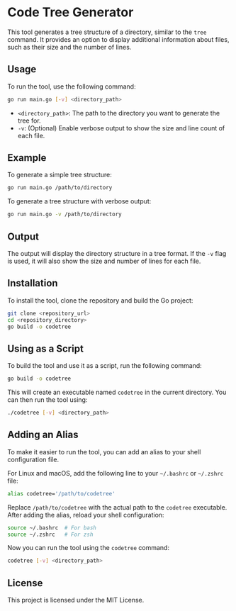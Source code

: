 # Code Tree Generator

This tool generates a tree structure of a directory, similar to the `tree` command. It provides an option to display additional information about files, such as their size and the number of lines.

## Usage

To run the tool, use the following command:

```sh
go run main.go [-v] <directory_path>
```

- `<directory_path>`: The path to the directory you want to generate the tree for.
- `-v`: (Optional) Enable verbose output to show the size and line count of each file.

## Example

To generate a simple tree structure:

```sh
go run main.go /path/to/directory
```

To generate a tree structure with verbose output:

```sh
go run main.go -v /path/to/directory
```

## Output

The output will display the directory structure in a tree format. If the `-v` flag is used, it will also show the size and number of lines for each file.

## Installation

To install the tool, clone the repository and build the Go project:

```sh
git clone <repository_url>
cd <repository_directory>
go build -o codetree
```

## Using as a Script

To build the tool and use it as a script, run the following command:

```sh
go build -o codetree
```

This will create an executable named `codetree` in the current directory. You can then run the tool using:

```sh
./codetree [-v] <directory_path>
```

## Adding an Alias

To make it easier to run the tool, you can add an alias to your shell configuration file.

For Linux and macOS, add the following line to your `~/.bashrc` or `~/.zshrc` file:

```sh
alias codetree='/path/to/codetree'
```

Replace `/path/to/codetree` with the actual path to the `codetree` executable. After adding the alias, reload your shell configuration:

```sh
source ~/.bashrc  # For bash
source ~/.zshrc   # For zsh
```

Now you can run the tool using the `codetree` command:

```sh
codetree [-v] <directory_path>
```

## License

This project is licensed under the MIT License.
